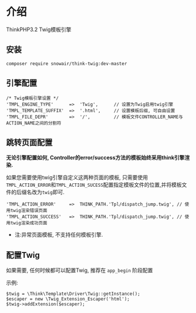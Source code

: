 介绍
========

ThinkPHP3.2 Twig模板引擎

安装
------

```
composer require snowair/think-twig:dev-master
```

引擎配置
----

    /* Twig模板引擎设置 */
    'TMPL_ENGINE_TYPE'      =>  'Twig',      // 设置为Twig启用twig引擎
    'TMPL_TEMPLATE_SUFFIX'  =>  '.html',     // 设置模板后缀, 可自由设置
    'TMPL_FILE_DEPR'        =>  '/',         // 模板文件CONTROLLER_NAME与ACTION_NAME之间的分割符

跳转页面配置
-------

**无论引擎配置如何, Controller的error/success方法的模板始终采用think引擎渲染.**

如果您需要使用twig引擎自定义这两种页面的模板, 只需要使用 `TMPL_ACTION_ERROR`和`TMPL_ACTION_SUCESS`配置指定模板文件的位置,并将模板文件的后缀名改为`twig`即可.

    'TMPL_ACTION_ERROR'     =>  THINK_PATH.'Tpl/dispatch_jump.twig', // 使用twig渲染错误页面
    'TMPL_ACTION_SUCCESS'   =>  THINK_PATH.'Tpl/dispatch_jump.twig', // 使用twig渲染成功页面

* 注:异常页面模板, 不支持任何模板引擎.

配置Twig
-------

如果需要, 任何时候都可以配置Twig, 推荐在 `app_begin` 阶段配置

示例:

```
$twig = \Think\Template\Driver\Twig::getInstance();
$escaper = new \Twig_Extension_Escaper('html');
$twig->addExtension($escaper);
```
